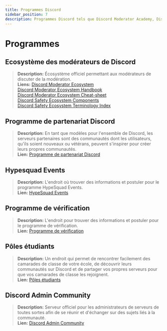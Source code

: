 ```yaml
---
title: Programmes Discord
sidebar_position: 7
description: Programmes Discord tels que Discord Moderator Academy, Discord Partner, HypeSquad Events et Discord Certified Server.
---
```


# Programmes

## Ecosystème des modérateurs de Discord

> **Description:** Écosystème officiel permettant aux modérateurs de discuter de la modération.   <br/>
**Liens:** [Discord Moderator Ecosystem](https://blog.discord.com/announcing-the-discord-moderator-academy-exam-a1bcb5b9d405)   <br/>
[Discord Moderator Ecosystem Handbook](https://drive.google.com/file/d/1rCCi7UZ3BAS38T-zwBVpmTb13m8z7avW/view)   <br/>
[Discord Moderator Ecosystem Cheat-sheet](https://drive.google.com/file/d/1ir-H91-yfskFO4wjEQCtc81ip9XErl9l/view) <br/>
[Discord Safety Ecosystem Components](https://docs.google.com/document/d/1rh4gAqymGPAqoi1gnzOw-_nIlgkkLvh233NAgNnq-Sw/edit#heading=h.80lk0cy481v7)  <br/>
[Discord Safety Ecosystem Terminology Index](https://drive.google.com/file/d/1MZYnh165Z1d5BBLIq7ax_Ke6cx8WL64_/view)

## Programme de partenariat Discord

> **Description:** En tant que modèles pour l'ensemble de Discord, les serveurs partenaires sont des communautés dont les utilisateurs, qu'ils soient nouveaux ou vétérans, peuvent s'inspirer pour créer leurs propres communautés.   <br/>
**Lien:** [Programme de partenariat Discord](https://dis.gd/partners)

## Hypesquad Events

> **Description:** L'endroit où trouver des informations et postuler pour le programme HypeSquad Events.   <br/>
**Lien:** [HypeSquad Events](https://dis.gd/hypesquad)

## Programme de vérification

> **Description:** L'endroit pour trouver des informations et postuler pour le programme de vérification.   <br/>
**Lien:** [Programme de vérification](https://dis.gd/verification)

## Pôles étudiants

> **Description:** Un endroit qui permet de rencontrer facilement des camarades de classe de votre école, de découvrir leurs communautés sur Discord et de partager vos propres serveurs pour que vos camarades de classe les rejoignent.   <br/>
**Lien:** [Pôles étudiants](https://dis.gd/studenthubs)

## Discord Admin Community

> **Description:** Serveur officiel pour les administrateurs de serveurs de toutes sortes afin de se réunir et d'échanger sur des sujets liés à la communauté. <br/>
**Lien:** [Discord Admin Community](https://support.discord.com/hc/en-us/articles/5309276245271-Discord-Admin-Server-FAQ)
